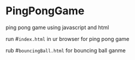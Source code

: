 # PingPongGame
ping pong game using javascript and html

run #`index.html` in ur browser for ping pong game

rub #`bouncingBall.html` for bouncing ball ganme
